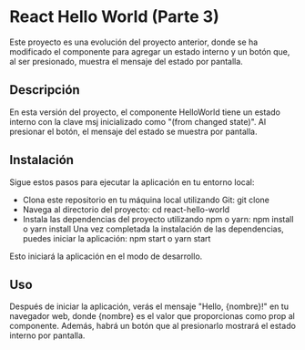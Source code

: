 # React Hello World (Parte 3)
Este proyecto es una evolución del proyecto anterior, donde se ha modificado el componente para agregar un estado interno y un botón que, al ser presionado, muestra el mensaje del estado por pantalla.

## Descripción
En esta versión del proyecto, el componente HelloWorld tiene un estado interno con la clave msj inicializado como "(from changed state)". Al presionar el botón, el mensaje del estado se muestra por pantalla.

## Instalación
Sigue estos pasos para ejecutar la aplicación en tu entorno local:

- Clona este repositorio en tu máquina local utilizando Git: git clone <url-del-repositorio>
- Navega al directorio del proyecto: cd react-hello-world
- Instala las dependencias del proyecto utilizando npm o yarn: npm install o yarn install
Una vez completada la instalación de las dependencias, puedes iniciar la aplicación: npm start o yarn start

Esto iniciará la aplicación en el modo de desarrollo.

## Uso
Después de iniciar la aplicación, verás el mensaje "Hello, {nombre}!" en tu navegador web, donde {nombre} es el valor que proporcionas como prop al componente. Además, habrá un botón que al presionarlo mostrará el estado interno por pantalla.


